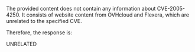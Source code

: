 The provided content does not contain any information about CVE-2005-4250. It consists of website content from OVHcloud and Flexera, which are unrelated to the specified CVE.

Therefore, the response is:

UNRELATED